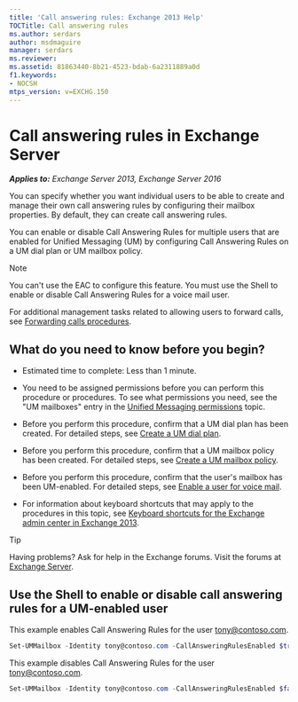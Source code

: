 ```yaml
---
title: 'Call answering rules: Exchange 2013 Help'
TOCTitle: Call answering rules
ms.author: serdars
author: msdmaguire
manager: serdars
ms.reviewer:
ms.assetid: 81863440-8b21-4523-bdab-6a2311889a0d
f1.keywords:
- NOCSH
mtps_version: v=EXCHG.150
---
```


# Call answering rules in Exchange Server

_**Applies to:** Exchange Server 2013, Exchange Server 2016_

You can specify whether you want individual users to be able to create and manage their own call answering rules by configuring their mailbox properties. By default, they can create call answering rules.

You can enable or disable Call Answering Rules for multiple users that are enabled for Unified Messaging (UM) by configuring Call Answering Rules on a UM dial plan or UM mailbox policy.

> [!NOTE]
> You can't use the EAC to configure this feature. You must use the Shell to enable or disable Call Answering Rules for a voice mail user.

For additional management tasks related to allowing users to forward calls, see [Forwarding calls procedures](forwarding-calls-procedures-exchange-2013-help.md).

## What do you need to know before you begin?

- Estimated time to complete: Less than 1 minute.

- You need to be assigned permissions before you can perform this procedure or procedures. To see what permissions you need, see the "UM mailboxes" entry in the [Unified Messaging permissions](unified-messaging-permissions-exchange-2013-help.md) topic.

- Before you perform this procedure, confirm that a UM dial plan has been created. For detailed steps, see [Create a UM dial plan](create-um-dial-plan-exchange-2013-help.md).

- Before you perform this procedure, confirm that a UM mailbox policy has been created. For detailed steps, see [Create a UM mailbox policy](create-um-mailbox-policy-exchange-2013-help.md).

- Before you perform this procedure, confirm that the user's mailbox has been UM-enabled. For detailed steps, see [Enable a user for voice mail](enable-a-user-for-voice-mail-exchange-2013-help.md).

- For information about keyboard shortcuts that may apply to the procedures in this topic, see [Keyboard shortcuts for the Exchange admin center in Exchange 2013](keyboard-shortcuts-in-the-exchange-admin-center-2013-help.md).

> [!TIP]
> Having problems? Ask for help in the Exchange forums. Visit the forums at [Exchange Server](https://social.technet.microsoft.com/forums/office/home?category=exchangeserver).

## Use the Shell to enable or disable call answering rules for a UM-enabled user

This example enables Call Answering Rules for the user tony@contoso.com.

```powershell
Set-UMMailbox -Identity tony@contoso.com -CallAnsweringRulesEnabled $true
```

This example disables Call Answering Rules for the user tony@contoso.com.

```powershell
Set-UMMailbox -Identity tony@contoso.com -CallAnsweringRulesEnabled $false
```

